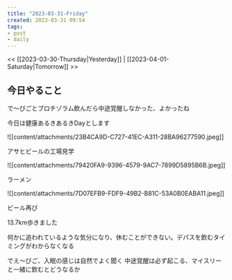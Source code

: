 ```yaml
---
title: "2023-03-31-Friday"
created: 2023-03-31 09:54
tags:
- post
- daily
---
```


<< [[2023-03-30-Thursday|Yesterday]] | [[2023-04-01-Saturday|Tomorrow]] >>

## 今日やること

で〜びごとブロチゾラム飲んだら中途覚醒しなかった、よかったね

今日は健康あるきあるきDayとします

![[content/attachments/23B4CA9D-C727-41EC-A311-28BA96277590.jpeg]]

アサヒビールの工場見学

![[content/attachments/79420FA9-9396-4579-9AC7-7899D5895B6B.jpeg]]

ラーメン

![[content/attachments/7D07EFB9-FDF9-49B2-B81C-53A0B0EABA11.jpeg]]

ビール再び

13.7km歩きました

何かに追われているような気分になり、休むことができない。デパスを飲むタイミングがわからなくなる

でえ〜びご、入眠の感じは自然でよく聞く
中途覚醒は必ず起こる、マイスリーと一緒に飲むとどうなるか